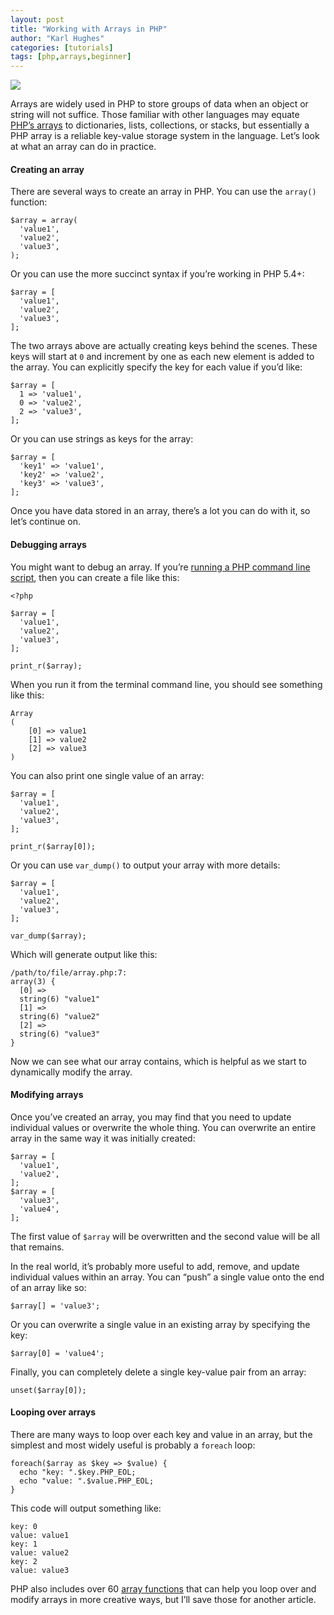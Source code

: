 ```yaml
---
layout: post
title: "Working with Arrays in PHP"
author: "Karl Hughes"
categories: [tutorials]
tags: [php,arrays,beginner]
---
```


![](https://i.imgur.com/UMsmk9f.jpg)

Arrays are widely used in PHP to store groups of data when an object or string
will not suffice. Those familiar with other languages may equate [PHP’s
arrays](http://php.net/manual/en/language.types.array.php) to dictionaries,
lists, collections, or stacks, but essentially a PHP array is a reliable
key-value storage system in the language. Let’s look at what an array can do in
practice.

#### Creating an array

There are several ways to create an array in PHP. You can use the `array()`
function:

    $array = array(
      'value1',
      'value2',
      'value3',
    );

Or you can use the more succinct syntax if you’re working in PHP 5.4+:

    $array = [
      'value1',
      'value2',
      'value3',
    ];

The two arrays above are actually creating keys behind the scenes. These keys
will start at `0` and increment by one as each new element is added to the
array. You can explicitly specify the key for each value if you’d like:

    $array = [
      1 => 'value1',
      0 => 'value2',
      2 => 'value3',
    ];

Or you can use strings as keys for the array:

    $array = [
      'key1' => 'value1',
      'key2' => 'value2',
      'key3' => 'value3',
    ];

Once you have data stored in an array, there’s a lot you can do with it, so
let’s continue on.

#### Debugging arrays

You might want to debug an array. If you’re [running a PHP command line
script](https://www.shiphp.com/blog/2017/php-command-line-script),
then you can create a file like this:

    <?php

    $array = [
      'value1',
      'value2',
      'value3',
    ];

    print_r($array);

When you run it from the terminal command line, you should see something like
this:

    Array
    (
        [0] => value1
        [1] => value2
        [2] => value3
    )

You can also print one single value of an array:

    $array = [
      'value1',
      'value2',
      'value3',
    ];

    print_r($array[0]);

Or you can use `var_dump()` to output your array with more details:

    $array = [
      'value1',
      'value2',
      'value3',
    ];

    var_dump($array);

Which will generate output like this:

    /path/to/file/array.php:7:
    array(3) {
      [0] =>
      string(6) "value1"
      [1] =>
      string(6) "value2"
      [2] =>
      string(6) "value3"
    }

Now we can see what our array contains, which is helpful as we start to
dynamically modify the array.

#### Modifying arrays

Once you’ve created an array, you may find that you need to update individual
values or overwrite the whole thing. You can overwrite an entire array in the
same way it was initially created:

    $array = [
      'value1',
      'value2',
    ];
    $array = [
      'value3',
      'value4',
    ];

The first value of `$array` will be overwritten and the second value will be all
that remains.

In the real world, it’s probably more useful to add, remove, and update
individual values within an array. You can “push” a single value onto the end of
an array like so:

    $array[] = 'value3';

Or you can overwrite a single value in an existing array by specifying the key:

    $array[0] = 'value4';

Finally, you can completely delete a single key-value pair from an array:

    unset($array[0]);

#### Looping over arrays

There are many ways to loop over each key and value in an array, but the
simplest and most widely useful is probably a `foreach` loop:

    foreach($array as $key => $value) {
      echo "key: ".$key.PHP_EOL;
      echo "value: ".$value.PHP_EOL;
    }

This code will output something like:

    key: 0
    value: value1
    key: 1
    value: value2
    key: 2
    value: value3

PHP also includes over 60 [array
functions](http://php.net/manual/en/ref.array.php) that can help you loop over
and modify arrays in more creative ways, but I’ll save those for another
article.
